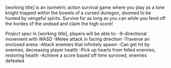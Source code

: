 [working title] is an isometric action survival game where you play as a lone knight trapped within the bowels of a cursed dunegon, doomed to be hunted by vengeful spirits.
Survive for as long as you can while you fend off the hordes of the undead and claim the high score!

*Project spec*
In [working title], players will be able to:
-8-directional movement with WASD
-Melee attack in facing direction
-Traverse an enclosed arena
-Attack enemies that infinitely spawn
-Can get hit by enemies, decreasing player health
-Pick up hearts from felled enemies, restoring health
-Achieve a score based off time survived, enemies defeated
